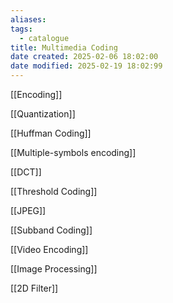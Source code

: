 ```yaml
---
aliases: 
tags:
  - catalogue
title: Multimedia Coding
date created: 2025-02-06 18:02:00
date modified: 2025-02-19 18:02:99
---
```

[[Encoding]]

[[Quantization]]

[[Huffman Coding]]

[[Multiple-symbols encoding]]

[[DCT]]

[[Threshold Coding]]

[[JPEG]]

[[Subband Coding]]

[[Video Encoding]]

[[Image Processing]]

[[2D Filter]]